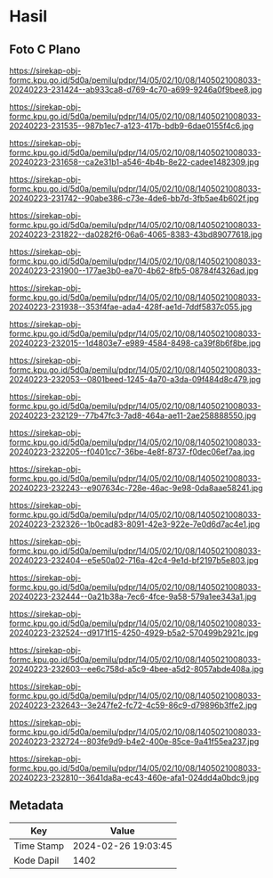 # Hasil

## Foto C Plano

https://sirekap-obj-formc.kpu.go.id/5d0a/pemilu/pdpr/14/05/02/10/08/1405021008033-20240223-231424--ab933ca8-d769-4c70-a699-9246a0f9bee8.jpg

https://sirekap-obj-formc.kpu.go.id/5d0a/pemilu/pdpr/14/05/02/10/08/1405021008033-20240223-231535--987b1ec7-a123-417b-bdb9-6dae0155f4c6.jpg

https://sirekap-obj-formc.kpu.go.id/5d0a/pemilu/pdpr/14/05/02/10/08/1405021008033-20240223-231658--ca2e31b1-a546-4b4b-8e22-cadee1482309.jpg

https://sirekap-obj-formc.kpu.go.id/5d0a/pemilu/pdpr/14/05/02/10/08/1405021008033-20240223-231742--90abe386-c73e-4de6-bb7d-3fb5ae4b602f.jpg

https://sirekap-obj-formc.kpu.go.id/5d0a/pemilu/pdpr/14/05/02/10/08/1405021008033-20240223-231822--da0282f6-06a6-4065-8383-43bd89077618.jpg

https://sirekap-obj-formc.kpu.go.id/5d0a/pemilu/pdpr/14/05/02/10/08/1405021008033-20240223-231900--177ae3b0-ea70-4b62-8fb5-08784f4326ad.jpg

https://sirekap-obj-formc.kpu.go.id/5d0a/pemilu/pdpr/14/05/02/10/08/1405021008033-20240223-231938--353f4fae-ada4-428f-ae1d-7ddf5837c055.jpg

https://sirekap-obj-formc.kpu.go.id/5d0a/pemilu/pdpr/14/05/02/10/08/1405021008033-20240223-232015--1d4803e7-e989-4584-8498-ca39f8b6f8be.jpg

https://sirekap-obj-formc.kpu.go.id/5d0a/pemilu/pdpr/14/05/02/10/08/1405021008033-20240223-232053--0801beed-1245-4a70-a3da-09f484d8c479.jpg

https://sirekap-obj-formc.kpu.go.id/5d0a/pemilu/pdpr/14/05/02/10/08/1405021008033-20240223-232129--77b47fc3-7ad8-464a-ae11-2ae258888550.jpg

https://sirekap-obj-formc.kpu.go.id/5d0a/pemilu/pdpr/14/05/02/10/08/1405021008033-20240223-232205--f0401cc7-36be-4e8f-8737-f0dec06ef7aa.jpg

https://sirekap-obj-formc.kpu.go.id/5d0a/pemilu/pdpr/14/05/02/10/08/1405021008033-20240223-232243--e907634c-728e-46ac-9e98-0da8aae58241.jpg

https://sirekap-obj-formc.kpu.go.id/5d0a/pemilu/pdpr/14/05/02/10/08/1405021008033-20240223-232326--1b0cad83-8091-42e3-922e-7e0d6d7ac4e1.jpg

https://sirekap-obj-formc.kpu.go.id/5d0a/pemilu/pdpr/14/05/02/10/08/1405021008033-20240223-232404--e5e50a02-716a-42c4-9e1d-bf2197b5e803.jpg

https://sirekap-obj-formc.kpu.go.id/5d0a/pemilu/pdpr/14/05/02/10/08/1405021008033-20240223-232444--0a21b38a-7ec6-4fce-9a58-579a1ee343a1.jpg

https://sirekap-obj-formc.kpu.go.id/5d0a/pemilu/pdpr/14/05/02/10/08/1405021008033-20240223-232524--d9171f15-4250-4929-b5a2-570499b2921c.jpg

https://sirekap-obj-formc.kpu.go.id/5d0a/pemilu/pdpr/14/05/02/10/08/1405021008033-20240223-232603--ee6c758d-a5c9-4bee-a5d2-8057abde408a.jpg

https://sirekap-obj-formc.kpu.go.id/5d0a/pemilu/pdpr/14/05/02/10/08/1405021008033-20240223-232643--3e247fe2-fc72-4c59-86c9-d79896b3ffe2.jpg

https://sirekap-obj-formc.kpu.go.id/5d0a/pemilu/pdpr/14/05/02/10/08/1405021008033-20240223-232724--803fe9d9-b4e2-400e-85ce-9a41f55ea237.jpg

https://sirekap-obj-formc.kpu.go.id/5d0a/pemilu/pdpr/14/05/02/10/08/1405021008033-20240223-232810--3641da8a-ec43-460e-afa1-024dd4a0bdc9.jpg


## Metadata

| Key        | Value               |
| ---------- | ------------------- |
| Time Stamp | 2024-02-26 19:03:45 |
| Kode Dapil | 1402                |




